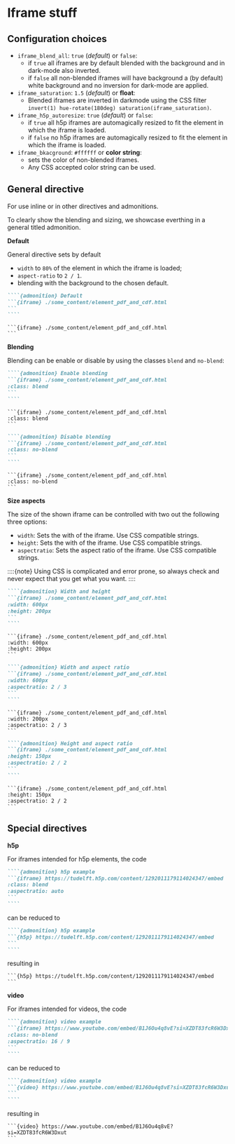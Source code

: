 # Iframe stuff

## Configuration choices

- `iframe_blend_all`: `true` (_default_) or `false`:
  - if `true` all iframes are by default blended with the background and in dark-mode also inverted.
  - if `false` all non-blended iframes will have background a (by default) white background and no inversion for dark-mode are applied.
- `iframe_saturation`: `1.5` (_default_) or **float**:
  - Blended iframes are inverted in darkmode using the CSS filter `invert(1) hue-rotate(180deg) saturation(iframe_saturation)`.
- `iframe_h5p_autoresize`: `true` (_default_) or `false`:
  - if `true` all h5p iframes are automagically resized to fit the element in which the iframe is loaded.
  - if `false` no h5p iframes are automagically resized to fit the element in which the iframe is loaded.
- `iframe_bkacground`: `#ffffff` or **color string**:
  - sets the color of non-blended iframes.
  - Any CSS accepted color string can be used.


## General directive

For use inline or in other directives and admonitions.

To clearly show the blending and sizing, we showcase everthing in a general titled admonition.

**Default**

General directive sets by default

- `width` to `80%` of the element in which the iframe is loaded;
- `aspect-ratio` to `2 / 1`.
- blending with the background to the chosen default.

`````md
````{admonition} Default
```{iframe} ./some_content/element_pdf_and_cdf.html
```
````
`````

````{admonition} Default
```{iframe} ./some_content/element_pdf_and_cdf.html
```
````

**Blending**

Blending can be enable or disable by using the classes `blend` and `no-blend`:

`````md
````{admonition} Enable blending
```{iframe} ./some_content/element_pdf_and_cdf.html
:class: blend
```
````
`````

````{admonition} Enable blending
```{iframe} ./some_content/element_pdf_and_cdf.html
:class: blend
```
````

`````md
````{admonition} Disable blending
```{iframe} ./some_content/element_pdf_and_cdf.html
:class: no-blend
```
````
`````

````{admonition} Disable blending
```{iframe} ./some_content/element_pdf_and_cdf.html
:class: no-blend
```
````

**Size aspects**

The size of the shown iframe can be controlled with two out the following three options:

- `width`: Sets the with of the iframe. Use CSS compatible strings.
- `height`: Sets the with of the iframe. Use CSS compatible strings.
- `aspectratio`: Sets the aspect ratio of the iframe. Use CSS compatible strings.

::::{note}
Using CSS is complicated and error prone, so always check and never expect that you get what you want.
::::

`````md
````{admonition} Width and height
```{iframe} ./some_content/element_pdf_and_cdf.html
:width: 600px
:height: 200px
```
````
`````

````{admonition} Width and height
```{iframe} ./some_content/element_pdf_and_cdf.html
:width: 600px
:height: 200px
```
````

`````md
````{admonition} Width and aspect ratio
```{iframe} ./some_content/element_pdf_and_cdf.html
:width: 600px
:aspectratio: 2 / 3
```
````
`````

````{admonition} Width and aspect ratio
```{iframe} ./some_content/element_pdf_and_cdf.html
:width: 200px
:aspectratio: 2 / 3
```
````

`````md
````{admonition} Height and aspect ratio
```{iframe} ./some_content/element_pdf_and_cdf.html
:height: 150px
:aspectratio: 2 / 2
```
````
`````

````{admonition} Height and aspect ratio
```{iframe} ./some_content/element_pdf_and_cdf.html
:height: 150px
:aspectratio: 2 / 2
```
````

## Special directives

**h5p**

For iframes intended for h5p elements, the code

`````md
````{admonition} h5p example
```{iframe} https://tudelft.h5p.com/content/1292011179114024347/embed
:class: blend
:aspectratio: auto
```
````
`````

can be reduced to

`````md
````{admonition} h5p example
```{h5p} https://tudelft.h5p.com/content/1292011179114024347/embed
```
````
`````

resulting in

````{admonition} h5p example
```{h5p} https://tudelft.h5p.com/content/1292011179114024347/embed
```
````

**video**

For iframes intended for videos, the code

`````md
````{admonition} video example
```{iframe} https://www.youtube.com/embed/B1J6Ou4q8vE?si=XZDT83fcR6W3Dxut
:class: no-blend
:aspectratio: 16 / 9
```
````
`````

can be reduced to

`````md
````{admonition} video example
```{video} https://www.youtube.com/embed/B1J6Ou4q8vE?si=XZDT83fcR6W3Dxut
```
````
`````

resulting in

````{admonition} video example
```{video} https://www.youtube.com/embed/B1J6Ou4q8vE?si=XZDT83fcR6W3Dxut
```
````